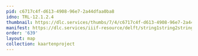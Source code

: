 ```yaml
---
pid: c6717c4f-d613-4908-96e7-2a44dfaa0ba8
idno: TRL-12.1.2.4
thumbnail: https://dlc.services/thumbs/7/4/c6717c4f-d613-4908-96e7-2a44dfaa0ba8/full/400,339/0/default.jpg
manifest: https://dlc.services/iiif-resource/delft/string1string2string3/kaartenproject-2007/TRL-12.1.2.4
order: '639'
layout: map
collection: kaartenproject
---
```

